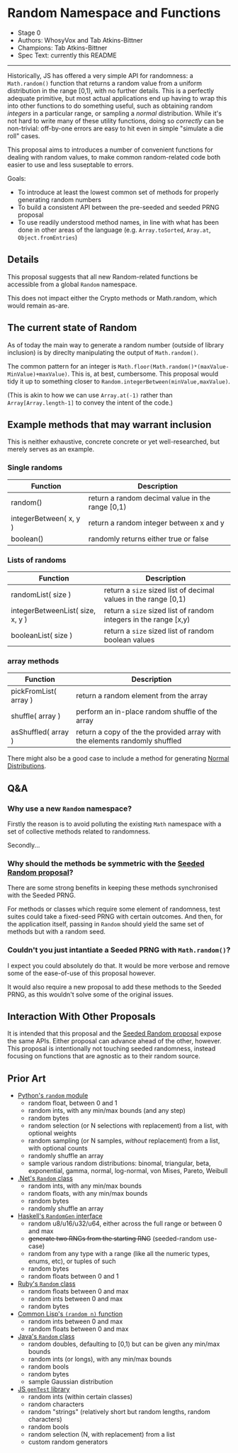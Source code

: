# Random Namespace and Functions

* Stage 0
* Authors: WhosyVox and Tab Atkins-Bittner
* Champions: Tab Atkins-Bittner
* Spec Text: currently this README

-----

Historically, JS has offered a very simple API for randomness: a `Math.random()` function that returns a random value from a uniform distribution in the range [0,1), with no further details. This is a perfectly adequate primitive, but most actual applications end up having to wrap this into other functions to do something useful, such as obtaining random *integers* in a particular range, or sampling a *normal* distribution. While it's not hard to write many of these utility functions, doing so *correctly* can be non-trivial: off-by-one errors are easy to hit even in simple "simulate a die roll" cases.

This proposal aims to introduces a number of convenient functions for dealing with random values, to make common random-related code both easier to use and less suseptable to errors.

Goals:
* To introduce at least the lowest common set of methods for properly generating random numbers
* To build a consistent API between the pre-seeded and seeded PRNG proposal
* To use readily understood method names, in line with what has been done in other areas of the language (e.g. `Array.toSorted`, `Aray.at`, `Object.fromEntries`)


## Details

This proposal suggests that all new Random-related functions be accessible from a global `Random` namespace.

This does not impact either the Crypto methods or Math.random, which would remain as-are.


## The current state of Random

As of today the main way to generate a random number (outside of library inclusion) is by direclty manipulating the output of `Math.random()`.

The common pattern for an integer is `Math.floor(Math.random()*(maxValue-MinValue)+maxValue)`. This is, at best, cumbersome.
This proposal would tidy it up to something closer to `Random.integerBetween(minValue,maxValue)`.

(This is akin to how we can use `Array.at(-1)` rather than `Array[Array.length-1]` to convey the intent of the code.)


## Example methods that may warrant inclusion
This is neither exhaustive, concrete concrete or yet well-researched, but merely serves as an example.

### Single randoms
|Function           | Description|
|-------------------|------------|
random()            | return a random decimal value in the range [0,1) |
integerBetween( x, y ) | return a random integer between x and y       |
boolean()           | randomly returns either true or false             |

### Lists of randoms
|Function                    | Description|
|----------------------------|------------|
randomList( size )               | return a `size` sized list of decimal values in the range [0,1)  |
integerBetweenList( size, x, y ) | return a `size` sized list of random integers in the range [x,y) |
booleanList( size )              | return a `size` sized list of random boolean values              |

### array methods
|Function             | Description|
|---------------------|------------|
pickFromList( array ) | return a random element from the array |
shuffle( array )      | perform an in-place random shuffle of the array                                          |
asShuffled( array )   | return a copy of the the provided array with the elements randomly shuffled              |

There might also be a good case to include a method for generating [Normal Distributions](https://en.wikipedia.org/wiki/Normal_distribution).


## Q&A

### Why use a new `Random` namespace?

Firstly the reason is to avoid polluting the existing `Math` namespace with a set of collective methods related to randomness.

Secondly...

### Why should the methods be symmetric with the [Seeded Random proposal](https://github.com/tc39/proposal-seeded-random/)?

There are some strong benefits in keeping these methods synchronised with the Seeded PRNG.

For methods or classes which require some element of randomness, test suites could take a fixed-seed PRNG with certain outcomes. And then, for the application itself, passing in `Random` should yield the same set of methods but with a random seed.

### Couldn't you just intantiate a Seeded PRNG with `Math.random()`?

I expect you could absolutely do that. It would be more verbose and remove some of the ease-of-use of this proposal however.

It would also require a new proposal to add these methods to the Seeded PRNG, as this wouldn't solve some of the original issues.


## Interaction With Other Proposals

It is intended that this proposal and the [Seeded Random proposal](https://github.com/tc39/proposal-seeded-random/) expose the same APIs. Either proposal can advance ahead of the other, however. This proposal is intentionally not touching seeded randomness, instead focusing on functions that are agnostic as to their random source.

## Prior Art

* [Python's `random` module](https://docs.python.org/3/library/random.html)
    * random float, between 0 and 1
    * random ints, with any min/max bounds (and any step)
    * random bytes
    * random selection (or N selections with replacement) from a list, with optional weights
    * random sampling (or N samples, *without* replacement) from a list, with optional counts
    * randomly shuffle an array
    * sample various random distributions: binomal, triangular, beta, exponential, gamma, normal, log-normal, von Mises, Pareto, Weibull
* [.Net's `Random` class](https://learn.microsoft.com/en-us/dotnet/api/system.random?view=net-8.0)
    * random ints, with any min/max bounds
    * random floats, with any min/max bounds
    * random bytes
    * randomly shuffle an array
* [Haskell's `RandomGen` interface](https://hackage.haskell.org/package/random-1.2.1.2/docs/System-Random.html)
    * random u8/u16/u32/u64, either across the full range or between 0 and max
    * <s>generate two RNGs from the starting RNG</s> (seeded-random use-case)
    * random from any type with a range (like all the numeric types, enums, etc), or tuples of such
    * random bytes
    * random floats between 0 and 1
* [Ruby's `Random` class](https://ruby-doc.org/core-2.4.0/Random.html)
    * random floats between 0 and max
    * random ints between 0 and max
    * random bytes
* [Common Lisp's `(random n)` function]([https://www.cs.cmu.edu/Groups/AI/html/cltl/clm/node133.html](http://clhs.lisp.se/Body/f_random.htm))
    * random ints between 0 and max
    * random floats between 0 and max
* [Java's `Random` class](https://docs.oracle.com/javase/8/docs/api/java/util/Random.html)
    * random doubles, defaulting to [0,1) but can be given any min/max bounds
    * random ints (or longs), with any min/max bounds
    * random bools
    * random bytes
    * sample Gaussian distribution
* [JS `genTest` library](https://www.npmjs.com/package/gentest)
    * random ints (within certain classes)
    * random characters
    * random "strings" (relatively short but random lengths, random characters)
    * random bools
    * random selection (N, with replacement) from a list
    * custom random generators
